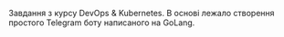 Завдання з курсу DevOps & Kubernetes.
В основі лежало створення простого Telegram боту написаного на GoLang.
